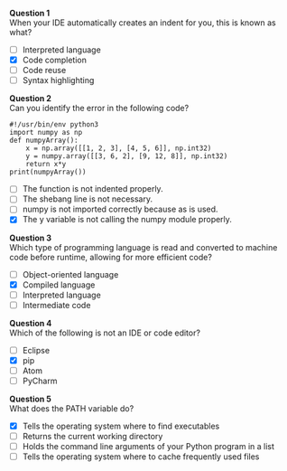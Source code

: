 **Question 1**<br>
When your IDE automatically creates an indent for you, this is known as what?
- [ ] Interpreted language
- [x] Code completion
- [ ] Code reuse
- [ ] Syntax highlighting

**Question 2**<br>
Can you identify the error in the following code?
```
#!/usr/bin/env python3
import numpy as np
def numpyArray():
    x = np.array([[1, 2, 3], [4, 5, 6]], np.int32)
    y = numpy.array([[3, 6, 2], [9, 12, 8]], np.int32)
    return x*y
print(numpyArray())
```
- [ ] The function is not indented properly.
- [ ] The shebang line is not necessary.
- [ ] numpy is not imported correctly because as is used.
- [x] The y variable is not calling the numpy module properly.

**Question 3**<br>
Which type of programming language is read and converted to machine code before runtime, allowing for more efficient code?
- [ ] Object-oriented language
- [x] Compiled language
- [ ] Interpreted language
- [ ] Intermediate code

**Question 4**<br>
Which of the following is not an IDE or code editor?
- [ ] Eclipse
- [x] pip
- [ ] Atom
- [ ] PyCharm

**Question 5**<br>
What does the PATH variable do?
- [x] Tells the operating system where to find executables
- [ ] Returns the current working directory
- [ ] Holds the command line arguments of your Python program in a list
- [ ] Tells the operating system where to cache frequently used files
